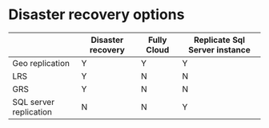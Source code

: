 # Disaster recovery options

|                        | Disaster recovery | Fully Cloud | Replicate Sql Server instance |
| ---------------------- | ----------------- | ----------- | ----------------------------- |
| Geo replication        | Y                 | Y           | Y                             |
| LRS                    | Y                 | N           | N                             |
| GRS                    | Y                 | N           | N                             |
| SQL server replication | N                 | N           | Y                             |
